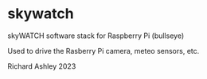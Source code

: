 # skywatch
skyWATCH software stack for Raspberry Pi (bullseye)

Used to drive the Rasberry Pi camera, meteo sensors, etc.

Richard Ashley 2023

